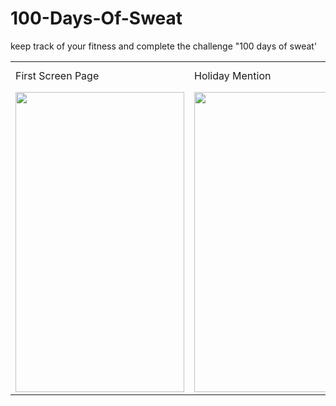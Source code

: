 # 100-Days-Of-Sweat
keep track of your fitness and complete the challenge  "100 days of sweat'

<table>
  <tr>
    <td>First Screen Page</td>
     <td>Holiday Mention</td>
     <td>Present day in purple and selected day in pink</td>
  </tr>
  <tr>
    <td><img src="C:\Users\mayan\Downloads/ss1.jpeg" width=270 height=480></td>
    <td><img src="C:\Users\mayan\Downloads/ss2.jpeg" width=270 height=480></td>
    <td><img src="\Users\mayan\Downloads/ss1.jpeg" width=270 height=480></td>
  </tr>
 </table>
